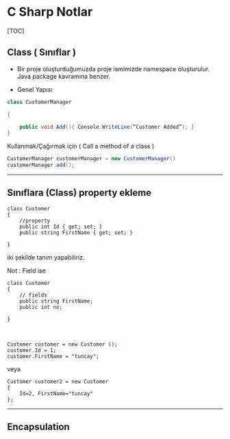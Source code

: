 # C Sharp Notlar

[TOC]



## Class ( Sınıflar )

- Bir proje oluşturduğumuzda proje ismimizde namespace oluşturulur. Java package kavramına benzer.

- Genel Yapısı

````csharp
class CustomerManager 

{ 

	public void Add(){ Console.WriteLine(“Customer Added”); } 
}
````



Kullanmak/Çağırmak için ( Call a method of a class )

```csharp
CustomerManager customerManager = new CustomerManager() 
customerManager.add();
```

---

## Sınıflara (Class) property ekleme

    class Customer
    {
    	//property
        public int Id { get; set; }
        public string FirstName { get; set; }
    
    }

iki şekilde tanım yapabiliriz.



Not : Field ise

```
class Customer
{
	// fields
    public string FirstName;
    public int no;

}
```



​    

    Customer customer = new Customer ();
    customer.Id = 1;
    customer.FirstName = "tuncay";

veya

    Customer customer2 = new Customer
    {
        Id=2, FirstName="tuncay"
    };

----

## Encapsulation

